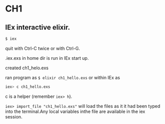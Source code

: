 # CH1 

## IEx interactive elixir. 
```sh
$ iex
```
quit with Ctrl-C twice or with Ctrl-G.

.iex.exs in home dir is run in IEx start up.

created ch1_helo.exs

ran program as ```$ elixir ch1_hello.exs```
or within IEx as 
```sh
iex> c ch1_hello.exs
```


c is a helper (remember ```iex> h```).

```iex> import_file "ch1_hello.exs"```
will load the files as it it had been typed into the terminal.Any local variables inthe file are available in the iex session.
